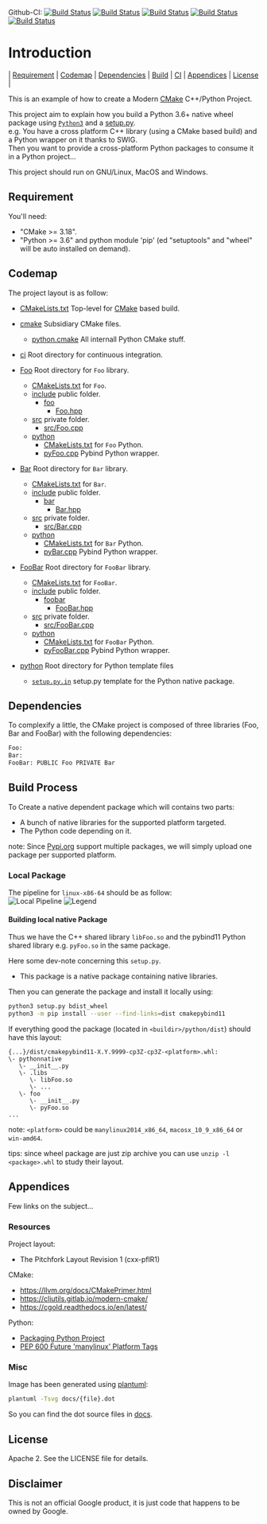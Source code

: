 Github-CI:
[![Build Status][github_linux_status]][github_linux_link]
[![Build Status][github_macos_status]][github_macos_link]
[![Build Status][github_windows_status]][github_windows_link]
[![Build Status][github_amd64_docker_status]][github_amd64_docker_link]
[![Build Status][github_aarch64_docker_status]][github_aarch64_docker_link]

[github_linux_status]: https://github.com/Mizux/cmake-pybind11/actions/workflows/amd64_linux.yml/badge.svg
[github_linux_link]: https://github.com/Mizux/cmake-pybind11/actions/workflows/amd64_linux.yml
[github_macos_status]: https://github.com/Mizux/cmake-pybind11/actions/workflows/amd64_macos.yml/badge.svg
[github_macos_link]: https://github.com/Mizux/cmake-pybind11/actions/workflows/amd64_macos.yml
[github_windows_status]: https://github.com/Mizux/cmake-pybind11/actions/workflows/amd64_windows.yml/badge.svg
[github_windows_link]: https://github.com/Mizux/cmake-pybind11/actions/workflows/amd64_windows.yml
[github_amd64_docker_status]: https://github.com/Mizux/cmake-pybind11/actions/workflows/amd64_docker.yml/badge.svg
[github_amd64_docker_link]: https://github.com/Mizux/cmake-pybind11/actions/workflows/amd64_docker.yml
[github_aarch64_docker_status]: https://github.com/Mizux/cmake-pybind11/actions/workflows/aarch64_docker.yml/badge.svg
[github_aarch64_docker_link]: https://github.com/Mizux/cmake-pybind11/actions/workflows/aarch64_docker.yml

# Introduction
<nav for="project"> |
<a href="#requirement">Requirement</a> |
<a href="#codemap">Codemap</a> |
<a href="#dependencies">Dependencies</a> |
<a href="#build-process">Build</a> |
<a href="ci/README.md">CI</a> |
<a href="#appendices">Appendices</a> |
<a href="#license">License</a> |
</nav>

This is an example of how to create a Modern [CMake](https://cmake.org/) C++/Python Project.

This project aim to explain how you build a Python 3.6+ native wheel package using
 [`Python3`](https://www.python.org/doc/) and a [setup.py](https://setuptools.readthedocs.io/en/latest/userguide/quickstart.html).<br>
e.g. You have a cross platform C++ library (using a CMake based build) and a
Python wrapper on it thanks to SWIG.<br>
Then you want to provide a cross-platform Python packages to consume it in a
Python project...

This project should run on GNU/Linux, MacOS and Windows.

## Requirement

You'll need:

* "CMake >= 3.18".
* "Python >= 3.6" and python module 'pip' (ed "setuptools" and "wheel" will be
 auto installed on demand).

## Codemap

The project layout is as follow:

* [CMakeLists.txt](CMakeLists.txt) Top-level for [CMake](https://cmake.org/cmake/help/latest/) based build.
* [cmake](cmake) Subsidiary CMake files.
  * [python.cmake](cmake/python.cmake) All internall Python CMake stuff.

* [ci](ci) Root directory for continuous integration.

* [Foo](Foo) Root directory for `Foo` library.
  * [CMakeLists.txt](Foo/CMakeLists.txt) for `Foo`.
  * [include](Foo/include) public folder.
    * [foo](Foo/include/foo)
      * [Foo.hpp](Foo/include/foo/Foo.hpp)
  * [src](Foo/src) private folder.
    * [src/Foo.cpp](Foo/src/Foo.cpp)
  * [python](Foo/python)
    * [CMakeLists.txt](Foo/python/CMakeLists.txt) for `Foo` Python.
    * [pyFoo.cpp](Foo/python/pyFoo.cpp) Pybind Python wrapper.
* [Bar](Bar) Root directory for `Bar` library.
  * [CMakeLists.txt](Bar/CMakeLists.txt) for `Bar`.
  * [include](Bar/include) public folder.
    * [bar](Bar/include/bar)
      * [Bar.hpp](Bar/include/bar/Bar.hpp)
  * [src](Bar/src) private folder.
    * [src/Bar.cpp](Bar/src/Bar.cpp)
  * [python](Bar/python)
    * [CMakeLists.txt](Bar/python/CMakeLists.txt) for `Bar` Python.
    * [pyBar.cpp](Bar/python/pyBar.cpp) Pybind Python wrapper.
* [FooBar](FooBar) Root directory for `FooBar` library.
  * [CMakeLists.txt](FooBar/CMakeLists.txt) for `FooBar`.
  * [include](FooBar/include) public folder.
    * [foobar](FooBar/include/foobar)
      * [FooBar.hpp](FooBar/include/foobar/FooBar.hpp)
  * [src](FooBar/src) private folder.
    * [src/FooBar.cpp](FooBar/src/FooBar.cpp)
  * [python](FooBar/python)
    * [CMakeLists.txt](FooBar/python/CMakeLists.txt) for `FooBar` Python.
    * [pyFooBar.cpp](FooBar/python/pyFooBar.cpp) Pybind Python wrapper.

* [python](python) Root directory for Python template files
  * [`setup.py.in`](python/setup.py.in) setup.py template for the Python native package.

## Dependencies
To complexify a little, the CMake project is composed of three libraries (Foo, Bar and FooBar)
with the following dependencies:  
```sh
Foo:
Bar:
FooBar: PUBLIC Foo PRIVATE Bar
```

## Build Process

To Create a native dependent package which will contains two parts:

* A bunch of native libraries for the supported platform targeted.
* The Python code depending on it.

note: Since [Pypi.org](pypi.org) support multiple packages, we will simply upload one package per supported platform.

### Local Package
The pipeline for `linux-x86-64` should be as follow:<br>
![Local Pipeline](docs/pipeline.svg)
![Legend](docs/legend.svg)

#### Building local native Package
Thus we have the C++ shared library `libFoo.so` and the pybind11
Python shared library e.g. `pyFoo.so` in the same package.

Here some dev-note concerning this `setup.py`.
* This package is a native package containing native libraries.

Then you can generate the package and install it locally using:
```bash
python3 setup.py bdist_wheel
python3 -m pip install --user --find-links=dist cmakepybind11
```

If everything good the package (located in `<buildir>/python/dist`) should have
this layout:
```
{...}/dist/cmakepybind11-X.Y.9999-cp3Z-cp3Z-<platform>.whl:
\- pythonnative
   \- __init__.py
   \- .libs
      \- libFoo.so
      \- ...
   \- foo
      \- __init__.py
      \- pyFoo.so
...
```
note: `<platform>` could be `manylinux2014_x86_64`, `macosx_10_9_x86_64` or `win-amd64`.

tips: since wheel package are just zip archive you can use `unzip -l <package>.whl`
to study their layout.

## Appendices

Few links on the subject...

### Resources
Project layout:
* The Pitchfork Layout Revision 1 (cxx-pflR1)

CMake:
* https://llvm.org/docs/CMakePrimer.html
* https://cliutils.gitlab.io/modern-cmake/
* https://cgold.readthedocs.io/en/latest/

Python:
* [Packaging Python Project](https://packaging.python.org/tutorials/packaging-projects/)
* [PEP 600  Future 'manylinux' Platform Tags](https://www.python.org/dev/peps/pep-0600/)

### Misc
Image has been generated using [plantuml](http://plantuml.com/):
```bash
plantuml -Tsvg docs/{file}.dot
```
So you can find the dot source files in [docs](docs).

## License

Apache 2. See the LICENSE file for details.

## Disclaimer

This is not an official Google product, it is just code that happens to be
owned by Google.
